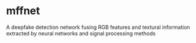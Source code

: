 # mffnet
 A deepfake detection network fusing RGB features and textural information extracted by neural networks and signal processing methods
